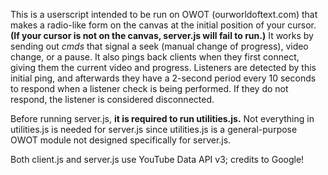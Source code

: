 This is a userscript intended to be run on OWOT (ourworldoftext.com) that makes a radio-like form on the canvas at the initial position of your cursor. **(If your cursor is not on the canvas, server.js will fail to run.)**
It works by sending out *cmds* that signal a seek (manual change of progress), video change, or a pause. It also pings back clients when they first connect, giving them the current video and progress.
Listeners are detected by this initial ping, and afterwards they have a 2-second period every 10 seconds to respond when a listener check is being performed. If they do not respond, the listener is considered disconnected.

Before running server.js, **it is required to run utilities.js.** Not everything in utilities.js is needed for server.js since utilities.js is a general-purpose OWOT module not designed specifically for server.js.

Both client.js and server.js use YouTube Data API v3; credits to Google!

